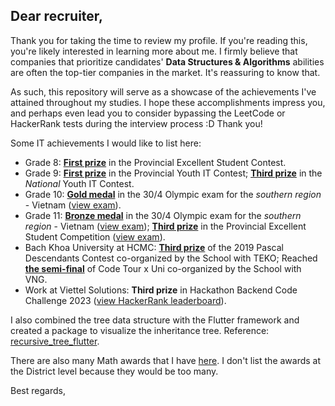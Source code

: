 ## Dear recruiter,

Thank you for taking the time to review my profile. If you're reading this, you're likely interested in learning more about me. I firmly believe that companies that prioritize candidates' **Data Structures & Algorithms** abilities are often the top-tier companies in the market. It's reassuring to know that.

As such, this repository will serve as a showcase of the achievements I've attained throughout my studies. I hope these accomplishments impress you, and perhaps even lead you to consider bypassing the LeetCode or HackerRank tests during the interview process :D Thank you!

Some IT achievements I would like to list here:

- Grade 8: **[First prize](<G8_1st Provincial Excellent Student.jpg>)** in the Provincial Excellent Student Contest.
- Grade 9: **[First prize](<G9_1st Provincial Youth IT.jpg>)** in the Provincial Youth IT Contest; **[Third prize](<G9_3rd National Youth IT.jpg>)** in the *National* Youth IT Contest.
- Grade 10: **[Gold medal](<G10_Gold medal 30-4 Olympic southern region.jpg>)** in the 30/4 Olympic exam for the *southern region* - Vietnam ([view exam](<exams/exam Olympic G10.pdf>)).
- Grade 11: **[Bronze medal](<G11_Bronze medal 30-4 Olympic southern region.jpg>)** in the 30/4 Olympic exam for the *southern region* - Vietnam ([view exam](<exams/exam Olympic G11.pdf>)); **[Third prize](<G11_3rd Provincial Excellent Student.jpg>)** in the Provincial Excellent Student Competition ([view exam](<exams/exam Provincial G11.pdf>)).
- Bach Khoa University at HCMC: **[Third prize](<BKU_3rd Pascal Descendants.jpg>)** of the 2019 Pascal Descendants Contest co-organized by the School with TEKO; Reached **[the semi-final](<BKU_semi-final Code Tour x Uni.jpg>)** of Code Tour x Uni co-organized by the School with VNG.
- Work at Viettel Solutions: **Third prize** in Hackathon Backend Code Challenge 2023 ([view HackerRank leaderboard](https://www.hackerrank.com/contests/backend-code-challenge/leaderboard)).

I also combined the tree data structure with the Flutter framework and created a package to visualize the inheritance tree. Reference: [recursive_tree_flutter](https://pub.dev/packages/recursive_tree_flutter).

There are also many Math awards that I have [here](Math). I don't list the awards at the District level because they would be too many.

Best regards,
